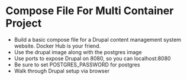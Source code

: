 # Compose File For Multi Container Project

- Build a basic compose file for a Drupal content management system website. Docker Hub is your friend.
- Use the drupal image along with the postgres image
- Use ports to expose Drupal on 8080, so you can localhost:8080
- Be sure to set POSTGRES_PASSWORD for postgres
- Walk through Drupal setup via browser